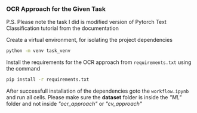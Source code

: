 ### OCR Approach for the Given Task

P.S. Please note the task I did is modified version of Pytorch Text Classification tutorial from the documentation

Create a virtual environment, for isolating the project dependencies
```bash
python -m venv task_venv
```

Install the requirements for the OCR approach from `requirements.txt` using the command
```bash
pip install -r requirements.txt
``` 


After successfull installation of the dependencies goto the `workflow.ipynb` and run all cells. Please make sure the __dataset__ folder is inside the _"ML"_ folder and not inside _"ocr_approach"_ or _"cv_approach"_